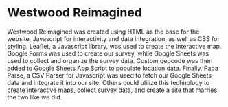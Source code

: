 # Westwood Reimagined

Westwood Reimagined was created using HTML as the base for the website, Javascript for interactivity and data integration, as well as CSS for styling. Leaflet, a Javascript library, was used to create the interactive map. Google Forms was used to create our survey, while Google Sheets was used to collect and organize the survey data. Custom geocode was then added to Google Sheets App Script to populate location data. Finally, Papa Parse, a CSV Parser for Javascript was used to fetch our Google Sheets data and integrate it into our site. Others could utilize this technology to create interactive maps, collect survey data, and create a site that marries the two like we did. 



